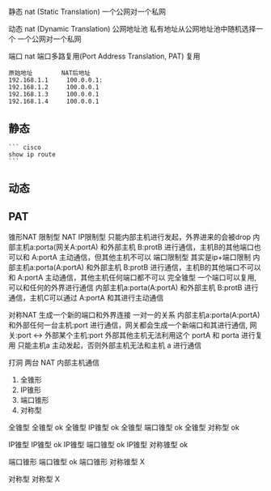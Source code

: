 #


静态 nat (Static Translation)
    一个公网对一个私网

动态 nat (Dynamic Translation)
    公网地址池
    私有地址从公网地址池中随机选择一个
    一个公网对一个私网

端口 nat 端口多路复用(Port Address Translation, PAT)
    复用

    原始地址        NAT后地址
    192.168.1.1     100.0.0.1:
    192.168.1.2     100.0.0.1
    192.168.1.3     100.0.0.1
    192.168.1.4     100.0.0.1



## 静态

    ``` cisco
    show ip route
    ```

## 动态


## PAT









锥形NAT
    限制型 NAT
        IP限制型
            只能内部主机进行发起，外界进来的会被drop
            内部主机a:porta(网关A:portA) 和外部主机 B:protB 进行通信，主机B的其他端口也可以和 A:portA 主动通信，但其他主机不可以
        端口限制型
            其实是ip+端口限制
            内部主机a:porta(A:portA) 和外部主机 B:protB 进行通信，主机B的其他端口不可以和 A:portA 主动通信，其他主机任何端口都不可以
    完全锥型
        一个端口可以复用, 可以和任何的外界进行通信
        内部主机a:porta(A:portA) 和外部主机 B:protB 进行通信，主机C可以通过 A:portA 和其进行主动通信

对称NAT
    生成一个新的端口和外界连接
    一对一的关系
    内部主机a:porta(A:portA) 和外部任何一台主机:port 进行通信，网关都会生成一个新端口和其进行通信, 网关:port <-> 外部某个主机:port
    外部其他主机无法利用这个 portA 和 porta 进行复用
    只能主机a 主动发起，否则外部主机无法和主机 a 进行通信



打洞
    两台 NAT 内部主机通信


1. 全锥形
2. IP锥形
3. 端口锥形
4. 对称型



全锥型          全锥型          ok
全锥型          IP锥型          ok
全锥型          端口锥型        ok
全锥型          对称型          ok

IP锥型          IP锥型          ok
IP锥型          端口锥型        ok
IP锥型          对称锥型        ok

端口锥形        端口锥型        ok
端口锥形        对称锥型        X

对称型          对称型          X



